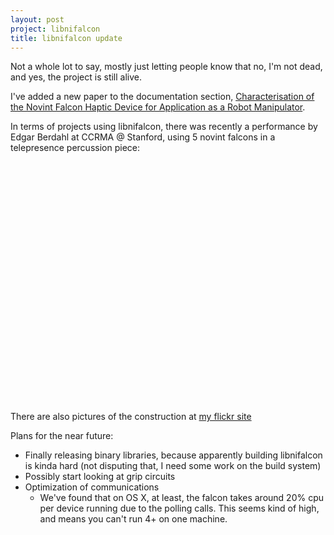 ```yaml
---
layout: post
project: libnifalcon
title: libnifalcon update
---
```


Not a whole lot to say, mostly just letting people know that no, I'm not dead, and yes, the project is still alive.

I've added a new paper to the documentation section, [Characterisation of the Novint Falcon Haptic Device for Application as a Robot Manipulator](http://docs.nonpolynomial.com/libnifalcon/pdf/CharacterizationOfANovintFalconForApplicationAsARobotManipulator.pdf).

In terms of projects using libnifalcon, there was recently a performance by Edgar Berdahl at CCRMA @ Stanford, using 5 novint falcons in a telepresence percussion piece:

<CENTER><object width="480" height="385"><param name="movie" value="http://www.youtube.com/v/R6U40LqIMOU&hl=en_US&fs=1&"></param><param name="allowFullScreen" value="true"></param><param name="allowscriptaccess" value="always"></param><embed src="http://www.youtube.com/v/R6U40LqIMOU&hl=en_US&fs=1&" type="application/x-shockwave-flash" allowscriptaccess="always" allowfullscreen="true" width="480" height="385"></embed></object></CENTER>

There are also pictures of the construction at [my flickr site](http://www.flickr.com/photos/qdot76367/sets/72157623645732117/)

Plans for the near future:

* Finally releasing binary libraries, because apparently building libnifalcon is kinda hard (not disputing that, I need some work on the build system)
* Possibly start looking at grip circuits
* Optimization of communications
  * We've found that on OS X, at least, the falcon takes around 20% cpu per device running due to the polling calls. This seems kind of high, and means you can't run 4+ on one machine.
